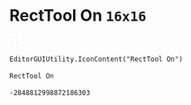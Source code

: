 # RectTool On `16x16`
<img src="/img/RectTool%20On.png" width=16 height=16>

``` CSharp
EditorGUIUtility.IconContent("RectTool On")
```
```
RectTool On
```
```
-2848812998872186303
```
